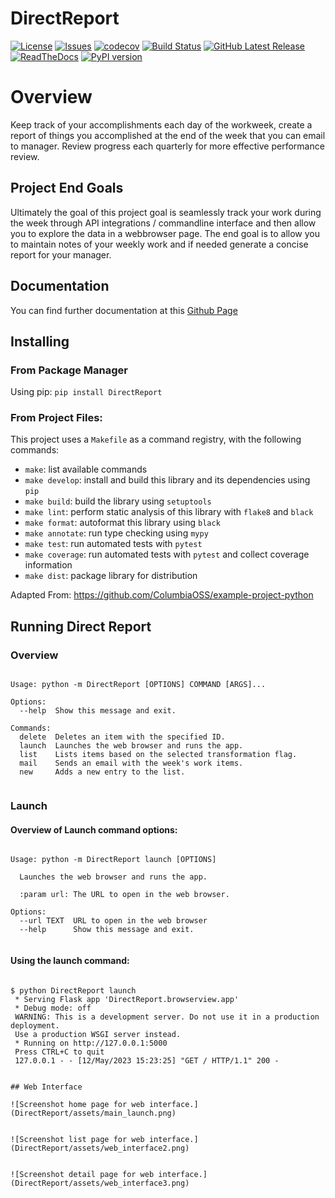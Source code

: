 # DirectReport



[![License](https://img.shields.io/github/license/chriswebb09/DirectReport)](https://raw.githubusercontent.com/chriswebb09/DirectReport/main/LICENSE)
[![Issues](https://img.shields.io/github/issues/chriswebb09/DirectReport)](https://github.com/chriswebb09/DirectReport/issues)
[![codecov](https://codecov.io/gh/chriswebb09/DirectReport/branch/main/graph/badge.svg?token=E802G1JVJ5)](https://app.codecov.io/gh/chriswebb09/DirectReport)
[![Build Status](https://github.com/ColumbiaOSS/project-proposals-s2023/workflows/Build%20Status/badge.svg?branch=main)](https://github.com/chriswebb09/DirectReport/actions?query=workflow%3A%22Build+Status%22)
[![GitHub Latest Release](https://img.shields.io/github/v/release/chriswebb09/DirectReport?logo=github)](https://github.com/chriswebb09/DirectReport/releases/latest)
[![ReadTheDocs](https://readthedocs.org/projects/directreport/badge/?version=latest)](https://readthedocs.org/projects/directreport/)
[![PyPI version](https://badge.fury.io/py/DirectReport.svg)](https://badge.fury.io/py/DirectReport)


# Overview

Keep track of your accomplishments each day of the workweek, create a report of things you accomplished at the end of the week that you can email to manager.  Review progress each quarterly for more effective performance review.

## Project End Goals 

Ultimately the goal of this project goal is seamlessly track your work during the week through API integrations / commandline interface and then allow you to explore the data in a webbrowser page. The end goal is to allow you to maintain notes of your weekly work and if needed generate a concise report for your manager. 

## Documentation 

You can find further documentation at this [Github Page](https://chriswebb09.github.io/DirectReport/)

## Installing

### From Package Manager 

Using pip: 
`pip install DirectReport`

### From Project Files: 

This project uses a `Makefile` as a command registry, with the following commands:
- `make`: list available commands
- `make develop`: install and build this library and its dependencies using `pip`
- `make build`: build the library using `setuptools`
- `make lint`: perform static analysis of this library with `flake8` and `black`
- `make format`: autoformat this library using `black`
- `make annotate`: run type checking using `mypy`
- `make test`: run automated tests with `pytest`
- `make coverage`: run automated tests with `pytest` and collect coverage information
- `make dist`: package library for distribution

Adapted From: https://github.com/ColumbiaOSS/example-project-python

## Running Direct Report

### Overview

```

Usage: python -m DirectReport [OPTIONS] COMMAND [ARGS]...

Options:
  --help  Show this message and exit.

Commands:
  delete  Deletes an item with the specified ID.
  launch  Launches the web browser and runs the app.
  list    Lists items based on the selected transformation flag.
  mail    Sends an email with the week's work items.
  new     Adds a new entry to the list.
  
```

### Launch

#### Overview of Launch command options:

```

Usage: python -m DirectReport launch [OPTIONS]

  Launches the web browser and runs the app.

  :param url: The URL to open in the web browser.

Options:
  --url TEXT  URL to open in the web browser
  --help      Show this message and exit.
  
```

#### Using the launch command: 

```

$ python DirectReport launch
 * Serving Flask app 'DirectReport.browserview.app'
 * Debug mode: off
 WARNING: This is a development server. Do not use it in a production deployment. 
 Use a production WSGI server instead.
 * Running on http://127.0.0.1:5000
 Press CTRL+C to quit
 127.0.0.1 - - [12/May/2023 15:23:25] "GET / HTTP/1.1" 200 -


## Web Interface

![Screenshot home page for web interface.](DirectReport/assets/main_launch.png)


![Screenshot list page for web interface.](DirectReport/assets/web_interface2.png)


![Screenshot detail page for web interface.](DirectReport/assets/web_interface3.png)

